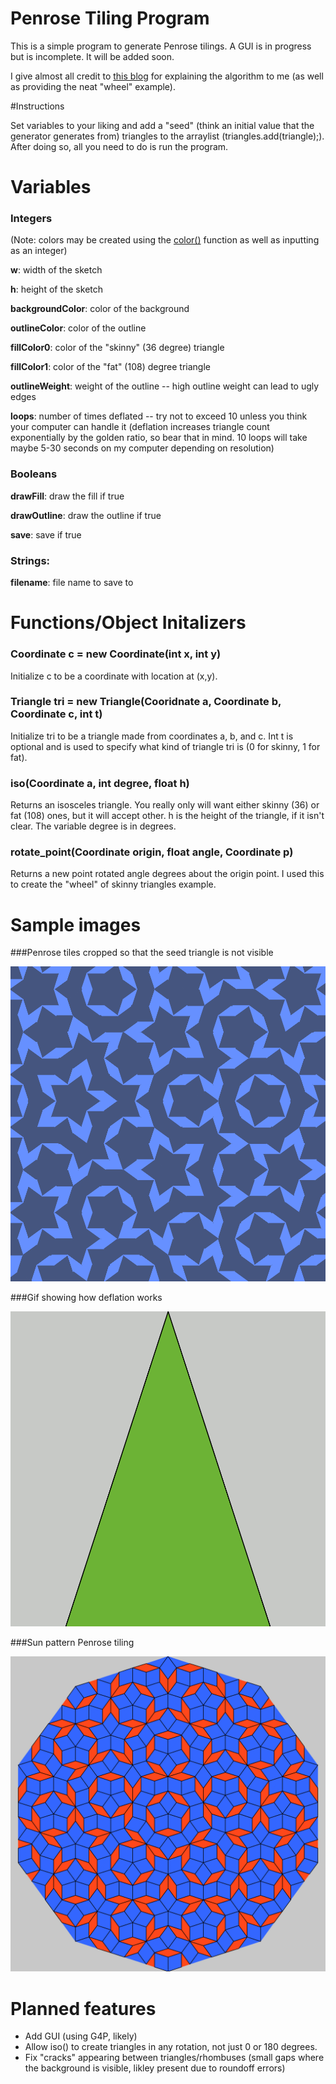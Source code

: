 # Penrose Tiling Program

This is a simple program to generate Penrose tilings. A GUI is in progress but is incomplete. It will be added soon.

I give almost all credit to [this blog](http://preshing.com/20110831/penrose-tiling-explained/) for explaining the algorithm to me (as well as providing the neat "wheel" example).

#Instructions

Set variables to your liking and add a "seed" (think an initial value that the generator generates from) triangles to the arraylist (triangles.add(triangle);). After doing so, all you need to do is run the program.

# Variables

### Integers

(Note: colors may be created using the [color()](https://processing.org/reference/color_.html) function as well as inputting as an integer)

**w**: width of the sketch

**h**: height of the sketch

**backgroundColor**: color of the background

**outlineColor**: color of the outline

**fillColor0**: color of the "skinny" (36 degree) triangle

**fillColor1**: color of the "fat" (108) degree triangle

**outlineWeight**: weight of the outline -- high outline weight can lead to ugly edges

**loops**: number of times deflated -- try not to exceed 10 unless you think your computer can handle it (deflation increases triangle count exponentially by the golden ratio, so bear that in mind. 10 loops will take maybe 5-30 seconds on my computer depending on resolution)

### Booleans

**drawFill**: draw the fill if true

**drawOutline**: draw the outline if true

**save**: save if true

### Strings:

**filename**: file name to save to

# Functions/Object Initalizers

### Coordinate c = new Coordinate(int x, int y)

Initialize c to be a coordinate with location at (x,y).

### Triangle tri = new Triangle(Cooridnate a, Coordinate b, Coordinate c, int t)

Initialize tri to be a triangle made from coordinates a, b, and c. Int t is optional and is used to specify what kind of triangle tri is (0 for skinny, 1 for fat).

### iso(Coordinate a, int degree, float h)

Returns an isosceles triangle. You really only will want either skinny (36) or fat (108) ones, but it will accept other. h is the height of the triangle, if it isn't clear. The variable degree is in degrees.

### rotate_point(Coordinate origin, float angle, Coordinate p)

Returns a new point rotated angle degrees about the origin point. I used this to create the "wheel" of skinny triangles example.

# Sample images

###Penrose tiles cropped so that the seed triangle is not visible

![Penrose tiling example](./Sample-Images/penrose%20tiling.png)

###Gif showing how deflation works

![Deflation example](https://github.com/cole-k/Penrose-Tiling/blob/master/Sample-Images/deflation.gif)

###Sun pattern Penrose tiling

![Sun example](https://github.com/cole-k/Penrose-Tiling/blob/master/Sample-Images/sun.png)

# Planned features

* Add GUI (using G4P, likely)
* Allow iso() to create triangles in any rotation, not just 0 or 180 degrees.
* Fix "cracks" appearing between triangles/rhombuses (small gaps where the background is visible, likley present due to roundoff errors)
